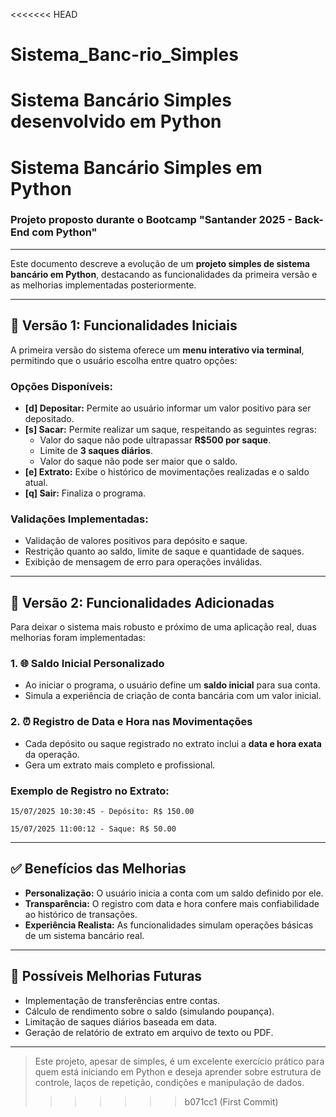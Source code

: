 <<<<<<< HEAD
# Sistema_Banc-rio_Simples
Sistema Bancário Simples desenvolvido em Python
=======
# Sistema Bancário Simples em Python
### Projeto proposto durante o Bootcamp "Santander 2025 - Back-End com Python"
---

Este documento descreve a evolução de um **projeto simples de sistema bancário em Python**, destacando as funcionalidades da primeira versão e as melhorias implementadas posteriormente.

---

## 🔖 Versão 1: Funcionalidades Iniciais

A primeira versão do sistema oferece um **menu interativo via terminal**, permitindo que o usuário escolha entre quatro opções:

### Opções Disponíveis:
- **[d] Depositar:** Permite ao usuário informar um valor positivo para ser depositado.
- **[s] Sacar:** Permite realizar um saque, respeitando as seguintes regras:
  - Valor do saque não pode ultrapassar **R$500 por saque**.
  - Limite de **3 saques diários**.
  - Valor do saque não pode ser maior que o saldo.
- **[e] Extrato:** Exibe o histórico de movimentações realizadas e o saldo atual.
- **[q] Sair:** Finaliza o programa.

### Validações Implementadas:
- Validação de valores positivos para depósito e saque.
- Restrição quanto ao saldo, limite de saque e quantidade de saques.
- Exibição de mensagem de erro para operações inválidas.

---

## 📅 Versão 2: Funcionalidades Adicionadas

Para deixar o sistema mais robusto e próximo de uma aplicação real, duas melhorias foram implementadas:

### 1. 🌐 Saldo Inicial Personalizado
- Ao iniciar o programa, o usuário define um **saldo inicial** para sua conta.
- Simula a experiência de criação de conta bancária com um valor inicial.

### 2. ⏰ Registro de Data e Hora nas Movimentações
- Cada depósito ou saque registrado no extrato inclui a **data e hora exata** da operação.
- Gera um extrato mais completo e profissional.

### Exemplo de Registro no Extrato:
    15/07/2025 10:30:45 - Depósito: R$ 150.00

    15/07/2025 11:00:12 - Saque: R$ 50.00


---

## ✅ Benefícios das Melhorias

- **Personalização:** O usuário inicia a conta com um saldo definido por ele.
- **Transparência:** O registro com data e hora confere mais confiabilidade ao histórico de transações.
- **Experiência Realista:** As funcionalidades simulam operações básicas de um sistema bancário real.

---

## 🚀 Possíveis Melhorias Futuras
- Implementação de transferências entre contas.
- Cálculo de rendimento sobre o saldo (simulando poupança).
- Limitação de saques diários baseada em data.
- Geração de relatório de extrato em arquivo de texto ou PDF.

---

> Este projeto, apesar de simples, é um excelente exercício prático para quem está iniciando em Python e deseja aprender sobre estrutura de controle, laços de repetição, condições e manipulação de dados.
>>>>>>> b071cc1 (First Commit)
